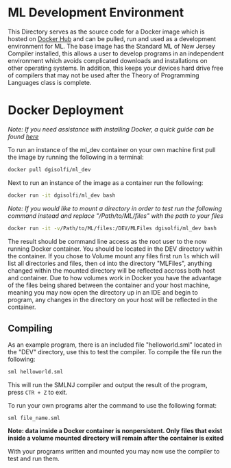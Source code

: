 # ML Development Environment

This Directory serves as the source code for a Docker image which is hosted on [Docker Hub](https://hub.docker.com/r/dgisolfi/ml_dev/) and can be pulled, run and used as a development environment for ML. The base image has the Standard ML of New Jersey Compiler installed, this allows a user to develop programs in an independent environment which avoids complicated downloads and installations on other operating systems. In addition, this keeps your devices hard drive free of compilers that may not be used after the Theory of Programming Languages class is complete.

# Docker Deployment

*Note: If you need assistance with installing Docker, a quick guide can be found [here](https://github.com/dgisolfi/LanguageDevEnvironments)*

To run an instance of the ml_dev container on your own machine first pull the image by running the following in a terminal:

```bash
docker pull dgisolfi/ml_dev
```

Next to run an instance of the image as a container run the following:

```bash
docker run -it dgisolfi/ml_dev bash
```

*Note: If you would like to mount a directory in order to test run the following command instead and replace "/Path/to/ML/files" with the path to your files*

```bash
docker run -it -v/Path/to/ML/files:/DEV/MLFiles dgisolfi/ml_dev bash
```

The result should be command line access as the root user to the now running Docker container. You should be located in the DEV directory within the container. If you chose to Volume mount any files first run `ls` which will list all directories and files, then `cd` into the directory "MLFiles", anything changed within the mounted directory will be reflected accross both host and container. Due to how volumes work in Docker you have the advantage of the files being shared between the container and your host machine, meaning you may now open the directory up in an IDE and begin to program, any changes in the directory on your host will be reflected in the container.

## Compiling

As an example program, there is an included file "helloworld.sml" located in the "DEV" directory, use this to test the compiler. To compile the file run the following:

```bash
sml helloworld.sml
```

This will run the SMLNJ compiler and output the result of the program, press `CTR + Z` to exit.

To run your own programs alter the command to use the following format:

`sml file_name.sml`

**Note: data inside a Docker container is nonpersistent. Only files that exist inside a volume mounted directory will remain after the container is exited**

With your programs written and mounted you may now use the compiler to test and run them.